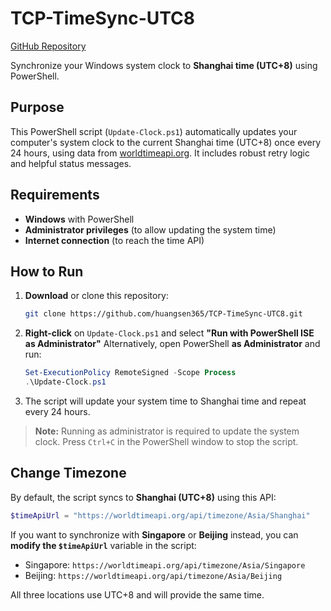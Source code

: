 # TCP-TimeSync-UTC8

[GitHub Repository](https://github.com/huangsen365/TCP-TimeSync-UTC8)

Synchronize your Windows system clock to **Shanghai time (UTC+8)** using PowerShell.

## Purpose

This PowerShell script (`Update-Clock.ps1`) automatically updates your computer's system clock to the current Shanghai time (UTC+8) once every 24 hours, using data from [worldtimeapi.org](https://worldtimeapi.org/).
It includes robust retry logic and helpful status messages.

## Requirements

* **Windows** with PowerShell
* **Administrator privileges** (to allow updating the system time)
* **Internet connection** (to reach the time API)

## How to Run

1. **Download** or clone this repository:

   ```bash
   git clone https://github.com/huangsen365/TCP-TimeSync-UTC8.git
   ```

2. **Right-click** on `Update-Clock.ps1` and select **"Run with PowerShell ISE as Administrator"**
   Alternatively, open PowerShell **as Administrator** and run:

   ```powershell
   Set-ExecutionPolicy RemoteSigned -Scope Process
   .\Update-Clock.ps1
   ```

3. The script will update your system time to Shanghai time and repeat every 24 hours.

> **Note:**
> Running as administrator is required to update the system clock.
> Press `Ctrl+C` in the PowerShell window to stop the script.

## Change Timezone

By default, the script syncs to **Shanghai (UTC+8)** using this API:

```powershell
$timeApiUrl = "https://worldtimeapi.org/api/timezone/Asia/Shanghai"
```

If you want to synchronize with **Singapore** or **Beijing** instead, you can **modify the `$timeApiUrl`** variable in the script:

* Singapore:
  `https://worldtimeapi.org/api/timezone/Asia/Singapore`
* Beijing:
  `https://worldtimeapi.org/api/timezone/Asia/Beijing`

All three locations use UTC+8 and will provide the same time.
